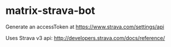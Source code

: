 # matrix-strava-bot

Generate an accessToken at https://www.strava.com/settings/api

Uses Strava v3 api: http://developers.strava.com/docs/reference/
